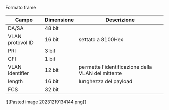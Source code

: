 Formato frame

| Campo            | Dimensione | Descrizione                                        |
| ---------------- | ---------- | -------------------------------------------------- |
| DA/SA            | 48 bit     |                                                    |
| VLAN protovol ID | 16 bit     | settato a 8100Hex                                  |
| PRI              | 3 bit      |                                                    |
| CFI              | 1 bit      |                                                    |
| VLAN identifier  | 12 bit     | permette l'identificazione della VLAN del mittente |
| length           | 16 bit     | lunghezza del payload                              |
| FCS              | 32 bit     |                                                    |

![[Pasted image 20231219134144.png]]
